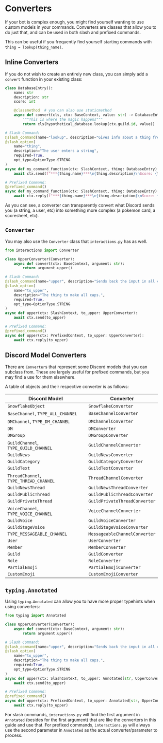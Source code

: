 # Converters

If your bot is complex enough, you might find yourself wanting to use custom models in your commands. Converters are classes that allow you to do just that, and can be used in both slash and prefixed commands.

This can be useful if you frequently find yourself starting commands with `thing = lookup(thing_name)`.

## Inline Converters

If you do not wish to create an entirely new class, you can simply add a `convert` function in your existing class:

```python
class DatabaseEntry():
    name: str
    description: str
    score: int

    @classmethod  # you can also use staticmethod
    async def convert(cls, ctx: BaseContext, value: str) -> DatabaseEntry:
        """This is where the magic happens"""
        return cls(hypothetical_database.lookup(ctx.guild.id, value))

# Slash Command:
@slash_command(name="lookup", description="Gives info about a thing from the db")
@slash_option(
    name="thing",
    description="The user enters a string",
    required=True,
    opt_type=OptionType.STRING
)
async def my_command_function(ctx: SlashContext, thing: DatabaseEntry):
    await ctx.send(f"***{thing.name}***\n{thing.description}\nScore: {thing.score}/10")

# Prefixed Command:
@prefixed_command()
async def my_command_function(ctx: SlashContext, thing: DatabaseEntry):
    await ctx.reply(f"***{thing.name}***\n{thing.description}\nScore: {thing.score}/10")
```

As you can see, a converter can transparently convert what Discord sends you (a string, a user, etc) into something more complex (a pokemon card, a scoresheet, etc).

## `Converter`

You may also use the `Converter` class that `interactions.py` has as well.

```python
from interactions import Converter

class UpperConverter(Converter):
    async def convert(ctx: BaseContext, argument: str):
        return argument.upper()

# Slash Command:
@slash_command(name="upper", description="Sends back the input in all caps.")
@slash_option(
    name="to_upper",
    description="The thing to make all caps.",
    required=True,
    opt_type=OptionType.STRING
)
async def upper(ctx: SlashContext, to_upper: UpperConverter):
    await ctx.send(to_upper)

# Prefixed Command:
@prefixed_command()
async def upper(ctx: PrefixedContext, to_upper: UpperConverter):
    await ctx.reply(to_upper)
```

## Discord Model Converters

There are `Converter`s that represent some Discord models that you can subclass from. These are largely useful for prefixed commands, but you may find a use for them elsewhere.

A table of objects and their respective converter is as follows:

| Discord Model                          | Converter                     |
|----------------------------------------|-------------------------------|
| `SnowflakeObject`                      | `SnowflakeConverter`          |
| `BaseChannel`, `TYPE_ALL_CHANNEL`      | `BaseChannelConverter`        |
| `DMChannel`, `TYPE_DM_CHANNEL`         | `DMChannelConverter`          |
| `DM`                                   | `DMConverter`                 |
| `DMGroup`                              | `DMGroupConverter`            |
| `GuildChannel`, `TYPE_GUILD_CHANNEL`   | `GuildChannelConverter`       |
| `GuildNews`                            | `GuildNewsConverter`          |
| `GuildCategory`                        | `GuildCategoryConverter`      |
| `GuildText`                            | `GuildTextConverter`          |
| `ThreadChannel`, `TYPE_THREAD_CHANNEL` | `ThreadChannelConverter`      |
| `GuildNewsThread`                      | `GuildNewsThreadConverter`    |
| `GuildPublicThread`                    | `GuildPublicThreadConverter`  |
| `GuildPrivateThread`                   | `GuildPrivateThreadConverter` |
| `VoiceChannel`, `TYPE_VOICE_CHANNEL`   | `VoiceChannelConverter`       |
| `GuildVoice`                           | `GuildVoiceConverter`         |
| `GuildStageVoice`                      | `GuildStageVoiceConverter`    |
| `TYPE_MESSAGEABLE_CHANNEL`             | `MessageableChannelConverter` |
| `User`                                 | `UserConverter`               |
| `Member`                               | `MemberConverter`             |
| `Guild`                                | `GuildConverter`              |
| `Role`                                 | `RoleConverter`               |
| `PartialEmoji`                         | `PartialEmojiConverter`       |
| `CustomEmoji`                          | `CustomEmojiConverter`        |


## `typing.Annotated`

Using `typing.Annotated` can allow you to have more proper typehints when using converters:

```python
from typing import Annotated

class UpperConverter(Converter):
    async def convert(ctx: BaseContext, argument: str):
        return argument.upper()

# Slash Command:
@slash_command(name="upper", description="Sends back the input in all caps.")
@slash_option(
    name="to_upper",
    description="The thing to make all caps.",
    required=True,
    opt_type=OptionType.STRING
)
async def upper(ctx: SlashContext, to_upper: Annotated[str, UpperConverter]):
    await ctx.send(to_upper)

# Prefixed Command:
@prefixed_command()
async def upper(ctx: PrefixedContext, to_upper: Annotated[str, UpperConverter]):
    await ctx.reply(to_upper)
```

For slash commands, `interactions.py` will find the first argument in `Annotated` (besides for the first argument) that are like the converters in this guide and use that.
For prefixed commands, `interactions.py` will always use the second parameter in `Annotated` as the actual converter/parameter to process.
